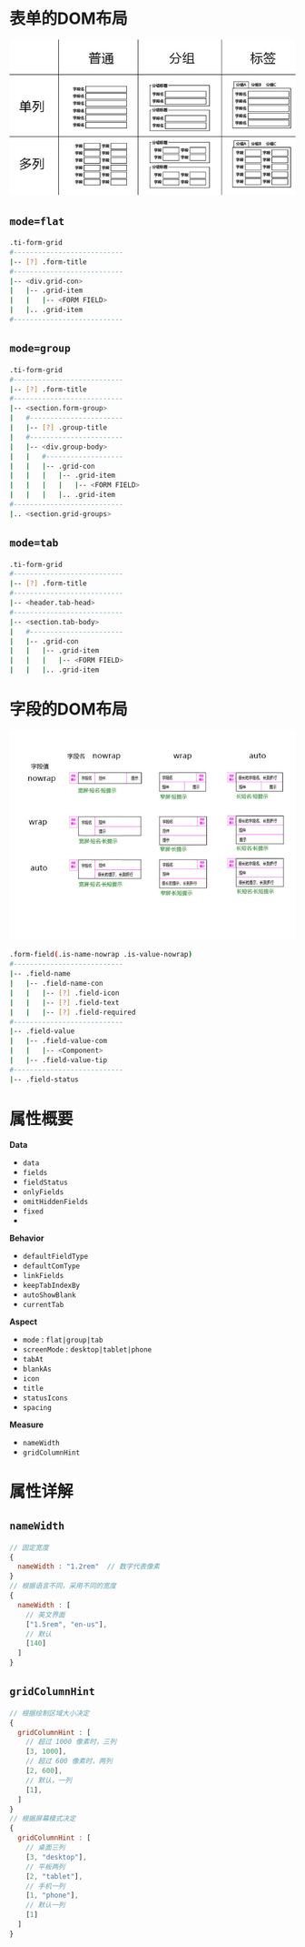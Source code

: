 # 表单的DOM布局

![](form-layout.jpg)

## `mode=flat`

```bash
.ti-form-grid
#---------------------------
|-- [?] .form-title
#---------------------------
|-- <div.grid-con>
|   |-- .grid-item
|   |   |-- <FORM FIELD>
|   |.. .grid-item
#---------------------------
```

## `mode=group`

```bash
.ti-form-grid
#---------------------------
|-- [?] .form-title
#---------------------------
|-- <section.form-group>
|   #-----------------------
|   |-- [?] .group-title
|   #-----------------------
|   |-- <div.group-body>
|   |   #-------------------
|   |   |-- .grid-con
|   |   |   |-- .grid-item
|   |   |   |   |-- <FORM FIELD>
|   |   |   |.. .grid-item
#---------------------------
|.. <section.grid-groups>
```

## `mode=tab`

```bash
.ti-form-grid
#---------------------------
|-- [?] .form-title
#---------------------------
|-- <header.tab-head>
#---------------------------
|-- <section.tab-body>
|   #-----------------------
|   |-- .grid-con
|   |   |-- .grid-item
|   |   |   |-- <FORM FIELD>
|   |   |.. .grid-item
```

# 字段的DOM布局

![](form-field.jpg)

```bash
.form-field(.is-name-nowrap .is-value-nowrap)
#---------------------------
|-- .field-name
|   |-- .field-name-con
|   |   |-- [?] .field-icon
|   |   |-- [?] .field-text
|   |   |-- [?] .field-required
#---------------------------
|-- .field-value
|   |-- .field-value-com
|   |   |-- <Component>
|   |-- .field-value-tip
#---------------------------
|-- .field-status
```


# 属性概要

**Data**

- `data`
- `fields`
- `fieldStatus`
- `onlyFields`
- `omitHiddenFields`
- `fixed`
- 

**Behavior**

- `defaultFieldType`
- `defaultComType`
- `linkFields`
- `keepTabIndexBy`
- `autoShowBlank`
- `currentTab`

**Aspect**

- `mode` : `flat|group|tab`
- `screenMode` : `desktop|tablet|phone`
- `tabAt`
- `blankAs`
- `icon`
- `title`
- `statusIcons`
- `spacing`

**Measure**

- `nameWidth`
- `gridColumnHint` 


# 属性详解

## `nameWidth`

```js
// 固定宽度
{
  nameWidth : "1.2rem"  // 数字代表像素
}
// 根据语言不同，采用不同的宽度
{
  nameWidth : [
    // 英文界面
    ["1.5rem", "en-us"],
    // 默认
    [140]
  ]
}
```

## `gridColumnHint`

```js
// 根据绘制区域大小决定
{
  gridColumnHint : [
    // 超过 1000 像素时，三列
    [3, 1000],
    // 超过 600 像素时，两列
    [2, 600],
    // 默认，一列
    [1],
  ]
}
// 根据屏幕模式决定
{
  gridColumnHint : [
    // 桌面三列
    [3, "desktop"],
    // 平板两列
    [2, "tablet"],
    // 手机一列
    [1, "phone"],
    // 默认一列
    [1]
  ]
}
```
